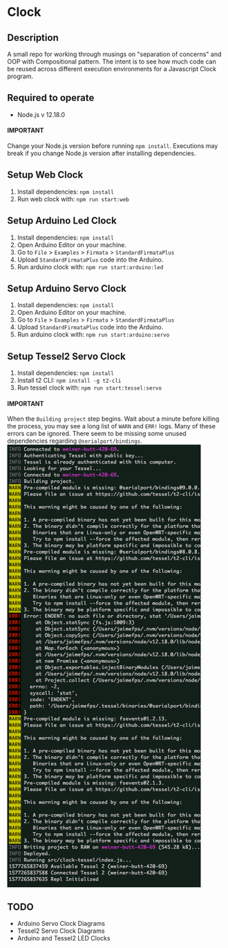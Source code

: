 # Clock

## Description

A small repo for working through musings on "separation of concerns" and OOP with Compositional pattern. The intent is to see how much code can be reused across different execution environments for a Javascript Clock program.

## Required to operate

- Node.js v 12.18.0

#### IMPORTANT

Change your Node.js version before running `npm install`.
Executions may break if you change Node.js version after installing dependencies.

## Setup Web Clock

1. Install dependencies: `npm install`
2. Run web clock with: `npm run start:web`

## Setup Arduino Led Clock

1. Install dependencies: `npm install`
2. Open Arduino Editor on your machine.
3. Go to `File` > `Examples` > `Firmata` > `StandardFirmataPlus`
4. Upload `StandardFirmataPlus` code into the Arduino.
5. Run arduino clock with: `npm run start:arduino:led`

## Setup Arduino Servo Clock

1. Install dependencies: `npm install`
2. Open Arduino Editor on your machine.
3. Go to `File` > `Examples` > `Firmata` > `StandardFirmataPlus`
4. Upload `StandardFirmataPlus` code into the Arduino.
5. Run arduino clock with: `npm run start:arduino:servo`

## Setup Tessel2 Servo Clock

1. Install dependencies: `npm install`
2. Install t2 CLI: `npm install -g t2-cli`
3. Run tessel clock with: `npm run start:tessel:servo`

#### IMPORTANT

When the `Building project` step begins. Wait about a minute before killing the process, you may see a long list of `WARN` and `ERR!` logs. Many of these errors can be ignored. There seem to be missing some unused dependencies regarding `@serialport/bindings`.
![alt text](assets/readme/ignore-error-log.png)

## TODO

- Arduino Servo Clock Diagrams
- Tessel2 Servo Clock Diagrams
- Arduino and Tessel2 LED Clocks
